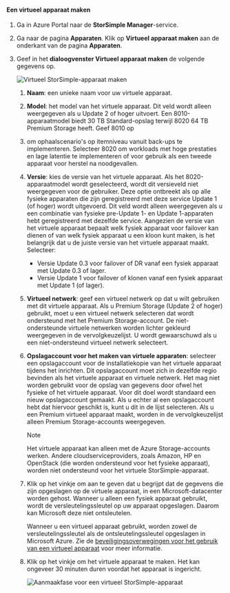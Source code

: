 #### <a name="to-create-a-virtual-device"></a>Een virtueel apparaat maken
1. Ga in Azure Portal naar de **StorSimple Manager**-service.
2. Ga naar de pagina **Apparaten**. Klik op **Virtueel apparaat maken** aan de onderkant van de pagina **Apparaten**.
3. Geef in het **dialoogvenster Virtueel apparaat maken** de volgende gegevens op.
   
    ![Virtueel StorSimple-apparaat maken](./media/storsimple-create-virtual-device-u2/CreatePremiumsva1.png)
   
   1. **Naam**: een unieke naam voor uw virtuele apparaat.
   2. **Model**: het model van het virtuele apparaat. Dit veld wordt alleen weergegeven als u Update 2 of hoger uitvoert. Een 8010-apparaatmodel biedt 30 TB Standard-opslag terwijl 8020 64 TB Premium Storage heeft. Geef 8010 op
   3. om ophaalscenario's op itemniveau vanuit back-ups te implementeren. Selecteer 8020 om workloads met hoge prestaties en lage latentie te implementeren of voor gebruik als een tweede apparaat voor herstel na noodgevallen.
   4. **Versie**: kies de versie van het virtuele apparaat. Als het 8020-apparaatmodel wordt geselecteerd, wordt dit versieveld niet weergegeven voor de gebruiker. Deze optie ontbreekt als op alle fysieke apparaten die zijn geregistreerd met deze service Update 1 (of hoger) wordt uitgevoerd. Dit veld wordt alleen weergegeven als u een combinatie van fysieke pre-Update 1- en Update 1-apparaten hebt geregistreerd met dezelfde service. Aangezien de versie van het virtuele apparaat bepaalt welk fysiek apparaat voor failover kan dienen of van welk fysiek apparaat u een kloon kunt maken, is het belangrijk dat u de juiste versie van het virtuele apparaat maakt. Selecteer:
      
      * Versie Update 0.3 voor failover of DR vanaf een fysiek apparaat met Update 0.3 of lager. 
      * Versie Update 1 voor failover of klonen vanaf een fysiek apparaat met Update 1 (of lager). 
   5. **Virtueel netwerk**: geef een virtueel netwerk op dat u wilt gebruiken met dit virtuele apparaat. Als u Premium Storage (Update 2 of hoger) gebruikt, moet u een virtueel netwerk selecteren dat wordt ondersteund met het Premium Storage-account. De niet-ondersteunde virtuele netwerken worden lichter gekleurd weergegeven in de vervolgkeuzelijst. U wordt gewaarschuwd als u een niet-ondersteund virtueel netwerk selecteert. 
   6. **Opslagaccount voor het maken van virtuele apparaten**: selecteer een opslagaccount voor de installatiekopie van het virtuele apparaat tijdens het inrichten. Dit opslagaccount moet zich in dezelfde regio bevinden als het virtuele apparaat en virtuele netwerk. Het mag niet worden gebruikt voor de opslag van gegevens door ofwel het fysieke of het virtuele apparaat. Voor dit doel wordt standaard een nieuw opslagaccount gemaakt. Als u echter al een opslagaccount hebt dat hiervoor geschikt is, kunt u dit in de lijst selecteren. Als u een Premium virtueel apparaat maakt, worden in de vervolgkeuzelijst alleen Premium Storage-accounts weergegeven. 
      
      > [!NOTE]
      > Het virtuele apparaat kan alleen met de Azure Storage-accounts werken. Andere cloudserviceproviders, zoals Amazon, HP en OpenStack (die worden ondersteund voor het fysieke apparaat), worden niet ondersteund voor het virtuele StorSimple-apparaat.
      > 
      > 
   7. Klik op het vinkje om aan te geven dat u begrijpt dat de gegevens die zijn opgeslagen op de virtuele apparaat, in een Microsoft-datacenter worden gehost. Wanneer u alleen een fysiek apparaat gebruikt, wordt de versleutelingssleutel op uw apparaat opgeslagen. Daarom kan Microsoft deze niet ontsleutelen. 
      
       Wanneer u een virtueel apparaat gebruikt, worden zowel de versleutelingssleutel als de ontsleutelingssleutel opgeslagen in Microsoft Azure. Zie de [beveiligingsoverwegingen voor het gebruik van een virtueel apparaat](../articles/storsimple/storsimple-security.md#storsimple-virtual-device-security) voor meer informatie.
   8. Klik op het vinkje om het virtuele apparaat te maken. Het kan ongeveer 30 minuten duren voordat het apparaat is ingericht.
      
      ![Aanmaakfase voor een virtueel StorSimple-apparaat](./media/storsimple-create-virtual-device-u2/StorSimple_VirtualDeviceCreating1M.png)



<!--HONumber=Jan17_HO1-->


